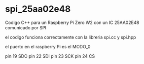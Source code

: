 # spi_25aa02e48
Codigo C++ para un Raspberry Pi Zero W2 con un IC 25AA02E48
comunicado por SPI 

el codigo funciona correctamente con la libreria spi.cc y spi.hpp

el puerto en el raspberry Pi es el MODO_0




pin 19 SDO
pin 22 SDI
pin 23 SCK
pin 24 CS

